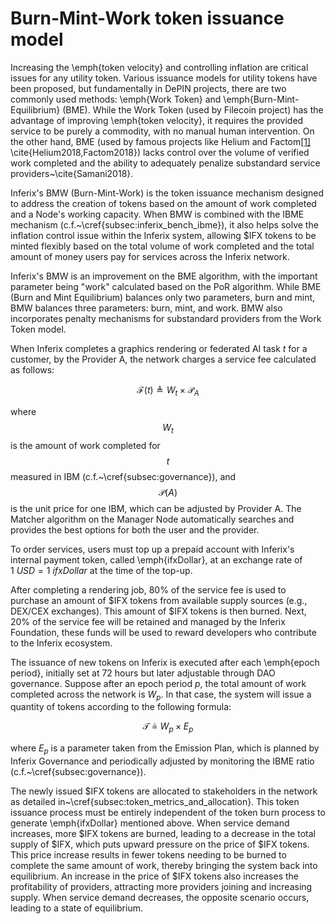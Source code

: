 # Burn-Mint-Work token issuance model

Increasing the \emph{token velocity} and controlling inflation are critical issues for any utility token. Various issuance models for utility tokens have been proposed, but fundamentally in DePIN projects, there are two commonly used methods: \emph{Work Token} and \emph{Burn-Mint-Equilibrium} (BME). While the Work Token (used by Filecoin project) has the advantage of improving \emph{token velocity}, it requires the provided service to be purely a commodity, with no manual human intervention. On the other hand, BME (used by famous projects like Helium and Factom<a href="/inferix-whitepaper/references.md#1">\[1\]</a> \cite{Helium2018,Factom2018}) lacks control over the volume of verified work completed and the ability to adequately penalize substandard service providers~\cite{Samani2018}.

Inferix's BMW (Burn-Mint-Work) is the token issuance mechanism designed to address the creation of tokens based on the amount of work completed and a Node's working capacity. When BMW is combined with the IBME mechanism (c.f.~\cref{subsec:inferix_bench_ibme}), it also helps solve the inflation control issue within the Inferix system, allowing \$IFX tokens to be minted flexibly based on the total volume of work completed and the total amount of money users pay for services across the Inferix network.

Inferix's BMW is an improvement on the BME algorithm, with the important parameter being "work" calculated based on the PoR algorithm. While BME (Burn and Mint Equilibrium) balances only two parameters, burn and mint, BMW balances three parameters: burn, mint, and work. BMW also incorporates penalty mechanisms for substandard providers from the Work Token model.

When Inferix completes a graphics rendering or federated AI task $t$ for a customer, by the Provider A, the network charges a service fee calculated as follows:

$$
    \mathcal{F}\left(t\right) \triangleq W_{t} \times \mathcal{P}_{A}
$$

where $$W_t$$ is the amount of work completed for $$t$$ measured in IBM (c.f.~\cref{subsec:governance}), and $$\mathcal{P}\left(A\right)$$ is the unit price for one IBM, which can be adjusted by Provider A. The Matcher algorithm on the Manager Node automatically searches and provides the best options for both the user and the provider.

To order services, users must top up a prepaid account with Inferix's internal payment token, called \emph{ifxDollar}, at an exchange rate of $\SI[]{1}{USD} = \SI[]{1}{ifxDollar}$ at the time of the top-up.
    
After completing a rendering job, $80\%$ of the service fee is used to purchase an amount of \$IFX tokens from available supply sources (e.g., DEX/CEX exchanges). This amount of \$IFX tokens is then burned. Next, 20\% of the service fee will be retained and managed by the Inferix Foundation, these funds will be used to reward developers who contribute to the Inferix ecosystem.
    
The issuance of new tokens on Inferix is executed after each \emph{epoch period}, initially set at $72$ hours but later adjustable through DAO governance. Suppose after an epoch period $p$, the total amount of work completed across the network is $W_p$. In that case, the system will issue a quantity of tokens according to the following formula:

$$
    \mathcal{T} \triangleq W_p \times E_p
$$

where $E_p$ is a parameter taken from the Emission Plan, which is planned by Inferix Governance and periodically adjusted by monitoring the IBME ratio (c.f.~\cref{subsec:governance}).
    
The newly issued \$IFX tokens are allocated to stakeholders in the network as detailed in~\cref{subsec:token_metrics_and_allocation}. This token issuance process must be entirely independent of the token burn process to generate \emph{ifxDollar} mentioned above. When service demand increases, more \$IFX tokens are burned, leading to a decrease in the total supply of \$IFX, which puts upward pressure on the price of \$IFX tokens. This price increase results in fewer tokens needing to be burned to complete the same amount of work, thereby bringing the system back into equilibrium. An increase in the price of \$IFX tokens also increases the profitability of providers, attracting more providers joining and increasing supply. When service demand decreases, the opposite scenario occurs, leading to a state of equilibrium.